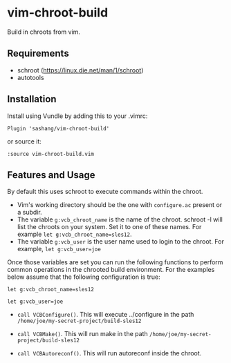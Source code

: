 # vim-chroot-build
Build in chroots from vim.

## Requirements
- schroot (https://linux.die.net/man/1/schroot)
- autotools

## Installation
Install using Vundle by adding this to your .vimrc:

`Plugin 'sashang/vim-chroot-build'`

or source it:

`:source vim-chroot-build.vim`

## Features and Usage
By default this uses schroot to execute commands within the chroot.

- Vim's working directory should be the one with `configure.ac` present or a subdir.
- The variable `g:vcb_chroot_name` is the name of the chroot. schroot -l will list the chroots on
  your system. Set it to one of these names. For example `let g:vcb_chroot_name=sles12`.
- The variable `g:vcb_user` is the user name used to login to the chroot. For example, `let
  g:vcb_user=joe`

Once those variables are set you can run the following functions to perform common operations in the
chrooted build environment. For the examples below assume that the following configuration is true:

`let g:vcb_chroot_name=sles12`

`let g:vcb_user=joe`

- `call VCBConfigure()`. This will execute ../configure in the path `/home/joe/my-secret-project/build-sles12`

- `call VCBMake()`. This will run make in the path `/home/joe/my-secret-project/build-sles12`

- `call VCBAutoreconf()`. This will run autoreconf inside the chroot. 

